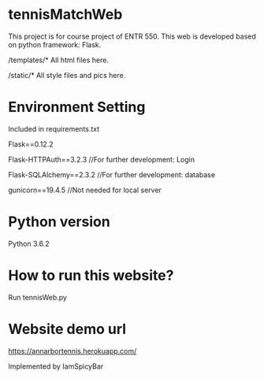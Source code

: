 # tennisMatchWeb
This project is for course project of ENTR 550. This web is developed based on python framework: Flask.

/templates/*  All html files here.

/static/* All style files and pics here.

# Environment Setting
Included in requirements.txt

Flask==0.12.2

Flask-HTTPAuth==3.2.3 //For further development: Login

Flask-SQLAlchemy==2.3.2 //For further development: database

gunicorn==19.4.5 //Not needed for local server

# Python version
Python 3.6.2

# How to run this website?
Run tennisWeb.py

# Website demo url
https://annarbortennis.herokuapp.com/

Implemented by IamSpicyBar
